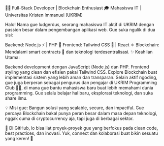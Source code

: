 👨‍💻 Full-Stack Developer | Blockchain Enthusiast
🎓 Mahasiswa IT | Universitas Kristen Immanuel (UKRIM)

Halo! Nama gue ludgerdus, seorang mahasiswa IT aktif di UKRIM dengan passion besar dalam pengembangan aplikasi web. Gue suka ngulik di dua sisi:

Backend: Node.js ⚡ | PHP 🐘
Frontend: Tailwind CSS 🎨 | React ⚛️
Blockchain: Mendalami smart contracts 🔗 dan teknologi terdesentralisasi.
✨ Keahlian Utama:

Backend development dengan JavaScript (Node.js) dan PHP.
Frontend styling yang clean dan efisien pakai Tailwind CSS.
Explore Blockchain buat implementasi sistem yang lebih aman dan transparan.
Selain aktif ngoding, gue juga berperan sebagai pengurus dan pengajar di UKRIM Programming Club 👨‍🏫, di mana gue bantu mahasiswa baru buat lebih memahami dunia programming. Gue selalu belajar hal baru, eksplorasi teknologi, dan suka share ilmu.

💡 Misi gue:
Bangun solusi yang scalable, secure, dan impactful. Gue percaya Blockchain bakal punya peran besar dalam masa depan teknologi, nggak cuma di cryptocurrency aja, tapi juga di berbagai sektor.

📂 Di GitHub, lo bisa liat proyek-proyek gue yang berfokus pada clean code, best practices, dan inovasi. Yuk, connect dan kolaborasi buat bikin sesuatu yang keren! 🚀
